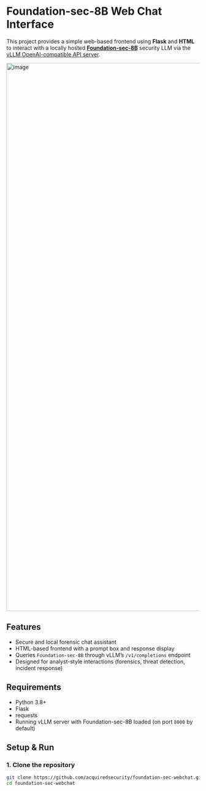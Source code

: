 # Foundation-sec-8B Web Chat Interface

This project provides a simple web-based frontend using **Flask** and **HTML** to interact with a locally hosted [**Foundation-sec-8B**](https://huggingface.co/fdtn-ai/Foundation-Sec-8B) security LLM via the [vLLM OpenAI-compatible API server](https://github.com/vllm-project/vllm).

<img width="1429" alt="image" src="https://github.com/user-attachments/assets/b1348981-0d51-4005-b082-d4199991bffa" />


## Features

- Secure and local forensic chat assistant
- HTML-based frontend with a prompt box and response display
- Queries `Foundation-sec-8B` through vLLM’s `/v1/completions` endpoint
- Designed for analyst-style interactions (forensics, threat detection, incident response)

## Requirements

- Python 3.8+
- Flask
- requests
- Running vLLM server with Foundation-sec-8B loaded (on port `8000` by default)

## Setup & Run

### 1. Clone the repository

```bash
git clone https://github.com/acquiredsecurity/foundation-sec-webchat.git
cd foundation-sec-webchat
